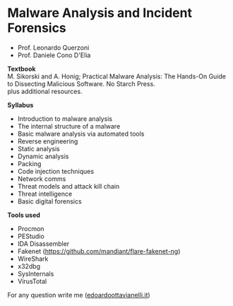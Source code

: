 # Malware Analysis and Incident Forensics

- Prof. Leonardo Querzoni
- Prof. Daniele Cono D'Elia

**Textbook**  
M. Sikorski and A. Honig; Practical Malware Analysis: The Hands-On Guide to Dissecting Malicious Software. No Starch Press.  
plus additional resources.

**Syllabus**  

- Introduction to malware analysis
- The internal structure of a malware
- Basic malware analysis via automated tools
- Reverse engineering
- Static analysis
- Dynamic analysis
- Packing 
- Code injection techniques
- Network comms
- Threat models and attack kill chain
- Threat intelligence
- Basic digital forensics

**Tools used**

- Procmon
- PEStudio
- IDA Disassembler
- Fakenet (https://github.com/mandiant/flare-fakenet-ng)
- WireShark
- x32dbg
- SysInternals
- VirusTotal

For any question write me ([edoardoottavianelli.it](https://www.edoardoottavianelli.it/))
